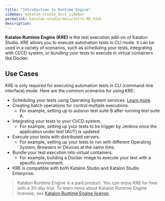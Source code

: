 ```yaml
---
title: "Introduction to Runtime Engine"
sidebar: katalon_studio_docs_sidebar
permalink: katalon-studio/docs/intro-RE.html
description:
---
```

**Katalon Runtime Engine (KRE)** is the test execution add-on of Katalon Studio. KRE allows you to execute automation tests in CLI mode. It can be used in a variety of scenarios, such as scheduling your tests, integrating with CI/CD system, or bundling your tests to execute in virtual containers like Docker.

## Use Cases

KRE is only required for executing automation tests in CLI (command-line interface) mode. Here are the common scenarios for using KRE:

* Scheduling your tests using Operating System services. [Learn more](https://docs.katalon.com/katalon-studio/docs/schedule-tests-to-execute.html).
* Creating batch operations for control multiple executions.
  * For example, setting up to autorun test suite B after running test suite A.
* Integrating your tests to your CI/CD system.
  * For example, setting up your tests to be trigger by Jenkins once the application under test (AUT) is updated.
* Execute your tests with distributed servers.
  * For example, setting up your tests to run with different Operating System, Browsers or Devices at the same time.
* Bundle your test execution into virtual containers.
  * For example, building a Docker image to execute your test with a specific environment.
* KRE is compatible with both Katalon Studio and Katalon Studio Enterprise.

> Katalon Runtime Engine is a paid product. You can enjoy KRE for free with a 30-day trial. To learn more about Katalon Runtime Engine licenses, see [Katalon Runtime Engine license](https://docs.katalon.com/katalon-studio/docs/license.html#katalon-runtime-engine).